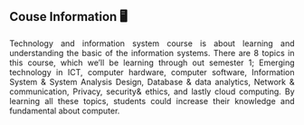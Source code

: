 ## Couse Information 🖥️

<p align="justify">
Technology and information system course is about learning and understanding the basic of the information systems. There are 8 topics in this course, which we’ll be learning through out semester 1; Emerging technology in ICT, computer hardware, computer software, Information System & System Analysis Design, Database & data analytics, Network & communication, Privacy, security& ethics, and lastly cloud computing. By learning all these topics, students could increase their knowledge and fundamental about computer. 
</p>
